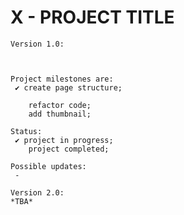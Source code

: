 # X - PROJECT TITLE

    Version 1.0:



    Project milestones are:
     ✔ create page structure;

        refactor code;
        add thumbnail;

    Status:
     ✔ project in progress;
        project completed;

    Possible updates:
     -

    Version 2.0:
    *TBA*
